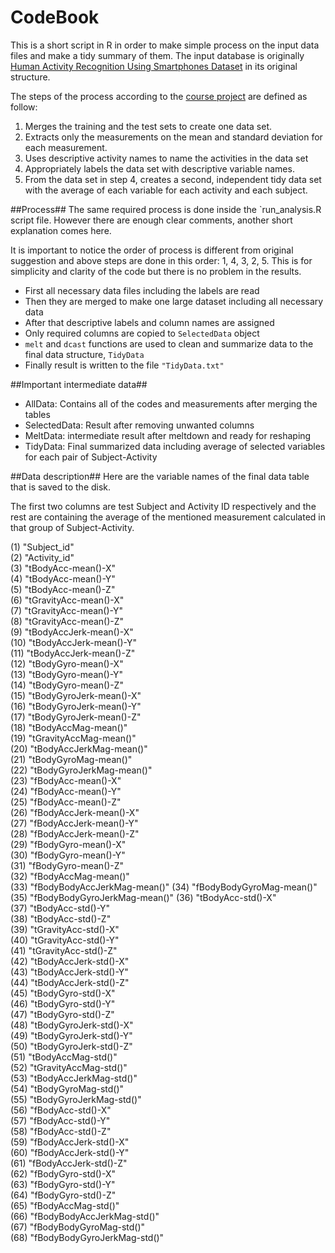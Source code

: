 CodeBook
==============

This is a short script in R in order to make simple process on the input data files and make a tidy summary of them. The input database is originally [Human Activity Recognition Using Smartphones Dataset][1] in its original structure.

The steps of the process according to the [course project][2] are defined as follow:

 1. Merges the training and the test sets to create one data set.
 2. Extracts only the measurements on the mean and standard deviation for each measurement. 
 3. Uses descriptive activity names to name the activities in the data set
 4. Appropriately labels the data set with descriptive variable names. 
 5. From the data set in step 4, creates a second, independent tidy data set with the average of each variable for each activity and each subject.

##Process##
The same required process is done inside the `run_analysis.R script file. However there are enough clear comments, another short explanation comes here.

It is important to notice the order of process is different from original suggestion and above steps are done in this order: 1, 4, 3, 2, 5. This is for simplicity and clarity of the code but there is no problem in the results.

 - First all necessary data files including the labels are read
 - Then they are merged to make one large dataset including all necessary data
 - After that descriptive labels and column names are assigned
 - Only required columns are copied to `SelectedData` object
 - `melt` and `dcast` functions are used to clean and summarize data to the final data structure, `TidyData`
 - Finally result is written to the file `"TidyData.txt"`
 
 ##Important intermediate data##
 - AllData: Contains all of the codes and measurements after merging the tables
 - SelectedData: Result after removing unwanted columns
 - MeltData: intermediate result after meltdown and ready for reshaping
 - TidyData: Final summarized data including average of selected variables for each pair of Subject-Activity

##Data description##
Here are the variable names of the final data table that is saved to the disk.

The first two columns are test Subject and Activity ID respectively and the rest are containing the average of the mentioned measurement calculated in that group of Subject-Activity.

 (1) "Subject_id"                 
 (2) "Activity_id"                
 (3) "tBodyAcc-mean()-X"          
 (4) "tBodyAcc-mean()-Y"          
 (5) "tBodyAcc-mean()-Z"          
 (6) "tGravityAcc-mean()-X"       
 (7) "tGravityAcc-mean()-Y"       
 (8) "tGravityAcc-mean()-Z"       
 (9) "tBodyAccJerk-mean()-X"      
(10) "tBodyAccJerk-mean()-Y"      
(11) "tBodyAccJerk-mean()-Z"      
(12) "tBodyGyro-mean()-X"         
(13) "tBodyGyro-mean()-Y"         
(14) "tBodyGyro-mean()-Z"         
(15) "tBodyGyroJerk-mean()-X"     
(16) "tBodyGyroJerk-mean()-Y"     
(17) "tBodyGyroJerk-mean()-Z"     
(18) "tBodyAccMag-mean()"         
(19) "tGravityAccMag-mean()"      
(20) "tBodyAccJerkMag-mean()"     
(21) "tBodyGyroMag-mean()"        
(22) "tBodyGyroJerkMag-mean()"    
(23) "fBodyAcc-mean()-X"          
(24) "fBodyAcc-mean()-Y"          
(25) "fBodyAcc-mean()-Z"          
(26) "fBodyAccJerk-mean()-X"      
(27) "fBodyAccJerk-mean()-Y"      
(28) "fBodyAccJerk-mean()-Z"      
(29) "fBodyGyro-mean()-X"         
(30) "fBodyGyro-mean()-Y"         
(31) "fBodyGyro-mean()-Z"         
(32) "fBodyAccMag-mean()"         
(33) "fBodyBodyAccJerkMag-mean()" 
(34) "fBodyBodyGyroMag-mean()"    
(35) "fBodyBodyGyroJerkMag-mean()"
(36) "tBodyAcc-std()-X"           
(37) "tBodyAcc-std()-Y"           
(38) "tBodyAcc-std()-Z"           
(39) "tGravityAcc-std()-X"        
(40) "tGravityAcc-std()-Y"        
(41) "tGravityAcc-std()-Z"        
(42) "tBodyAccJerk-std()-X"       
(43) "tBodyAccJerk-std()-Y"       
(44) "tBodyAccJerk-std()-Z"       
(45) "tBodyGyro-std()-X"          
(46) "tBodyGyro-std()-Y"          
(47) "tBodyGyro-std()-Z"          
(48) "tBodyGyroJerk-std()-X"      
(49) "tBodyGyroJerk-std()-Y"      
(50) "tBodyGyroJerk-std()-Z"      
(51) "tBodyAccMag-std()"          
(52) "tGravityAccMag-std()"       
(53) "tBodyAccJerkMag-std()"      
(54) "tBodyGyroMag-std()"         
(55) "tBodyGyroJerkMag-std()"     
(56) "fBodyAcc-std()-X"           
(57) "fBodyAcc-std()-Y"           
(58) "fBodyAcc-std()-Z"           
(59) "fBodyAccJerk-std()-X"       
(60) "fBodyAccJerk-std()-Y"       
(61) "fBodyAccJerk-std()-Z"       
(62) "fBodyGyro-std()-X"          
(63) "fBodyGyro-std()-Y"          
(64) "fBodyGyro-std()-Z"          
(65) "fBodyAccMag-std()"          
(66) "fBodyBodyAccJerkMag-std()"  
(67) "fBodyBodyGyroMag-std()"     
(68) "fBodyBodyGyroJerkMag-std()" 

[1]:https://d396qusza40orc.cloudfront.net/getdata%2Fprojectfiles%2FUCI%20HAR%20Dataset.zip
[2]:https://class.coursera.org/getdata-008/human_grading/view/courses/972586/assessments/3/submissions


